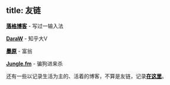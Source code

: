 title: 友链
---
<style>
  a {
    color: #000;
    font-weight: 600;
  }
</style>

[落格博客](https://www.logcg.com) - 写过一输入法

[DaraW](https://blog.daraw.cn) - 知乎大V

[墨原](https://bn.ax) - 富翁

[Jungle.fm](https://jungle.fm) - 骗狗进来杀

还有一些以记录生活为主的、活着的博客，不算是友链，记录[在这里](https://frankenstein-ashen.now.sh/?channel=subscribe)。
